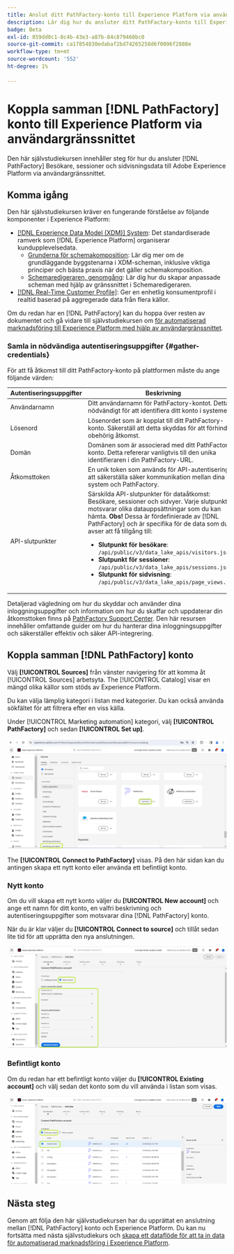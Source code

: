 ```yaml
---
title: Anslut ditt PathFactory-konto till Experience Platform via användargränssnittet
description: Lär dig hur du ansluter ditt PathFactory-konto till Experience Platform via användargränssnittet.
badge: Beta
exl-id: 859dd0c1-8c4b-43e3-a87b-84c879460bc0
source-git-commit: ca17854830edabaf2bd74265258d6f0096f2888e
workflow-type: tm+mt
source-wordcount: '552'
ht-degree: 1%

---
```


# Koppla samman [!DNL PathFactory] konto till Experience Platform via användargränssnittet

Den här självstudiekursen innehåller steg för hur du ansluter [!DNL PathFactory] Besökare, sessioner och sidvisningsdata till Adobe Experience Platform via användargränssnittet.

## Komma igång

Den här självstudiekursen kräver en fungerande förståelse av följande komponenter i Experience Platform:

* [[!DNL Experience Data Model (XDM)] System](../../../../../xdm/home.md): Det standardiserade ramverk som [!DNL Experience Platform] organiserar kundupplevelsedata.
   * [Grunderna för schemakomposition](../../../../../xdm/schema/composition.md): Lär dig mer om de grundläggande byggstenarna i XDM-scheman, inklusive viktiga principer och bästa praxis när det gäller schemakomposition.
   * [Schemaredigeraren, genomgång](../../../../../xdm/tutorials/create-schema-ui.md): Lär dig hur du skapar anpassade scheman med hjälp av gränssnittet i Schemaredigeraren.
* [[!DNL Real-Time Customer Profile]](../../../../../profile/home.md): Ger en enhetlig konsumentprofil i realtid baserad på aggregerade data från flera källor.

Om du redan har en [!DNL PathFactory] kan du hoppa över resten av dokumentet och gå vidare till självstudiekursen om [för automatiserad marknadsföring till Experience Platform med hjälp av användargränssnittet](../../dataflow/marketing-automation.md).

### Samla in nödvändiga autentiseringsuppgifter {#gather-credentials}

För att få åtkomst till ditt PathFactory-konto på plattformen måste du ange följande värden:

| Autentiseringsuppgifter | Beskrivning |
| ---------- | ----------- |
| Användarnamn | Ditt användarnamn för PathFactory-kontot. Detta är nödvändigt för att identifiera ditt konto i systemet. |
| Lösenord | Lösenordet som är kopplat till ditt PathFactory-konto. Säkerställ att detta skyddas för att förhindra obehörig åtkomst. |
| Domän | Domänen som är associerad med ditt PathFactory-konto. Detta refererar vanligtvis till den unika identifieraren i din PathFactory-URL. |
| Åtkomsttoken | En unik token som används för API-autentisering för att säkerställa säker kommunikation mellan dina system och PathFactory. |
| API-slutpunkter | Särskilda API-slutpunkter för dataåtkomst: Besökare, sessioner och sidvyer. Varje slutpunkt motsvarar olika datauppsättningar som du kan hämta. **Obs!** Dessa är fördefinierade av [!DNL PathFactory] och är specifika för de data som du avser att få tillgång till: <ul><li>**Slutpunkt för besökare**: `/api/public/v3/data_lake_apis/visitors.json`</li><li>**Slutpunkt för sessioner**: `/api/public/v3/data_lake_apis/sessions.json`</li><li>**Slutpunkt för sidvisning**: `/api/public/v3/data_lake_apis/page_views.json`</li></ul> |

Detaljerad vägledning om hur du skyddar och använder dina inloggningsuppgifter och information om hur du skaffar och uppdaterar din åtkomsttoken finns på [PathFactory Support Center](https://support.pathfactory.com/categories/adobe/). Den här resursen innehåller omfattande guider om hur du hanterar dina inloggningsuppgifter och säkerställer effektiv och säker API-integrering.


## Koppla samman [!DNL PathFactory] konto

Välj **[!UICONTROL Sources]** från vänster navigering för att komma åt [!UICONTROL Sources] arbetsyta. The [!UICONTROL Catalog] visar en mängd olika källor som stöds av Experience Platform.

Du kan välja lämplig kategori i listan med kategorier. Du kan också använda sökfältet för att filtrera efter en viss källa.

Under [!UICONTROL Marketing automation] kategori, välj **[!UICONTROL PathFactory]** och sedan **[!UICONTROL Set up]**.

![Källkatalogen med PathFactory-källan vald.](../../../../images/tutorials/create/pathfactory/catalog.png)

The **[!UICONTROL Connect to PathFactory]** visas. På den här sidan kan du antingen skapa ett nytt konto eller använda ett befintligt konto.

### Nytt konto

Om du vill skapa ett nytt konto väljer du **[!UICONTROL New account]** och ange ett namn för ditt konto, en valfri beskrivning och autentiseringsuppgifter som motsvarar dina [!DNL PathFactory] konto.

När du är klar väljer du **[!UICONTROL Connect to source]** och tillåt sedan lite tid för att upprätta den nya anslutningen.

![Det nya kontogränssnittet där du kan autentisera ett nytt konto för PathFactory.](../../../../images/tutorials/create/pathfactory/new.png)

### Befintligt konto

Om du redan har ett befintligt konto väljer du **[!UICONTROL Existing account]** och välj sedan det konto som du vill använda i listan som visas.

![Det befintliga kontogränssnittet där du kan välja från en lista med befintliga PathFactory-konton.](../../../../images/tutorials/create/pathfactory/existing.png)

## Nästa steg

Genom att följa den här självstudiekursen har du upprättat en anslutning mellan [!DNL PathFactory] konto och Experience Platform. Du kan nu fortsätta med nästa självstudiekurs och [skapa ett dataflöde för att ta in data för automatiserad marknadsföring i Experience Platform](../../dataflow/marketing-automation.md).
